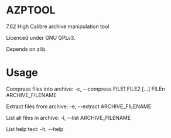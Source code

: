 # AZPTOOL
7,62 High Calibre archive manipulation tool

Licenced under GNU GPLv3.

Depends on zlib.

# Usage

Compress files into archive: -c, --compress FILE1 FILE2 [...] FILEn ARCHIVE_FILENAME

Extract files from archive:  -e, --extract  ARCHIVE_FILENAME

List all files in archive:   -l, --list     ARCHIVE_FILENAME

List help text:              -h, --help

